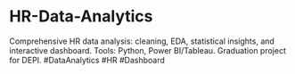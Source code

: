 # HR-Data-Analytics
Comprehensive HR data analysis: cleaning, EDA, statistical insights, and interactive dashboard. Tools: Python, Power BI/Tableau. Graduation project for DEPI. #DataAnalytics #HR #Dashboard
